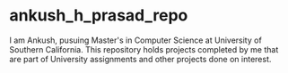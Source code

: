 ankush_h_prasad_repo
====================

I am Ankush, pusuing Master's in Computer Science at University of Southern California. This repository holds projects
completed by me that are part of University assignments and other projects done on interest.
